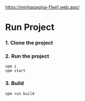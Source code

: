 https://minhapagina-f1ee1.web.app/

# Run Project
### 1. Clone the project

### 2. Run the project
```shell
npm i
npm start
```

### 3. Build
```shell
npm run build
```
